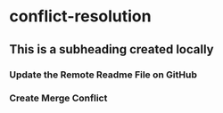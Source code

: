 # conflict-resolution


## This is a subheading created locally

### Update the Remote Readme File on GitHub

### Create Merge Conflict